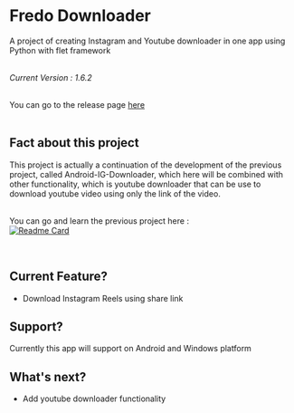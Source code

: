# Fredo Downloader

A project of creating Instagram and Youtube downloader in one app using Python with flet framework<br><br>

_Current Version : 1.6.2_ <br><br>

You can go to the release page [here](https://github.com/Fredo-Ronan/Fredo_Downloader/releases/latest) <br><br>

## Fact about this project
This project is actually a continuation of the development of the previous project, called Android-IG-Downloader, which here will be combined with other functionality, which is youtube downloader that can be use to download youtube video using only the link of the video.<br><br>

You can go and learn the previous project here : <br>
[![Readme Card](https://github-readme-stats.vercel.app/api/pin/?username=Fredo-Ronan&repo=Android-IG-Downloader-using-Python&theme=radical)](https://github.com/Fredo-Ronan/Android-IG-Downloader-using-Python)

<br>

## Current Feature?
- Download Instagram Reels using share link

## Support?
Currently this app will support on Android and Windows platform

## What's next?
- Add youtube downloader functionality
